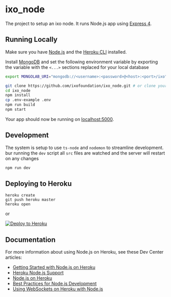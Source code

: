 # ixo_node

The project to setup an ixo node.  It runs Node.js app using [Express 4](http://expressjs.com/).

## Running Locally

Make sure you have [Node.js](http://nodejs.org/) and the [Heroku CLI](https://cli.heroku.com/) installed.

Install [MongoDB](https://docs.mongodb.com/manual/installation/) and set the following environment variable by exporting the variable with the `<...>` sections replaced for your local database

```sh
export MONGOLAB_URI="mongodb://<username>:<password>@<host>:<port>/ixo"
```


```sh
git clone https://github.com/ixofoundation/ixo_node.git # or clone your own fork
cd ixo_node
npm install
cp .env-example .env
npm run build
npm start
```

Your app should now be running on [localhost:5000](http://localhost:5000/).

## Development
The system is setup to use `ts-node` and `nodemon` to streamline development. bur running the `dev` script all `src` files are watched and the server will restart on any changes

```sh
npm run dev
```

## Deploying to Heroku

```
heroku create
git push heroku master
heroku open
```
or

[![Deploy to Heroku](https://www.herokucdn.com/deploy/button.png)](https://heroku.com/deploy)

## Documentation

For more information about using Node.js on Heroku, see these Dev Center articles:

- [Getting Started with Node.js on Heroku](https://devcenter.heroku.com/articles/getting-started-with-nodejs)
- [Heroku Node.js Support](https://devcenter.heroku.com/articles/nodejs-support)
- [Node.js on Heroku](https://devcenter.heroku.com/categories/nodejs)
- [Best Practices for Node.js Development](https://devcenter.heroku.com/articles/node-best-practices)
- [Using WebSockets on Heroku with Node.js](https://devcenter.heroku.com/articles/node-websockets)